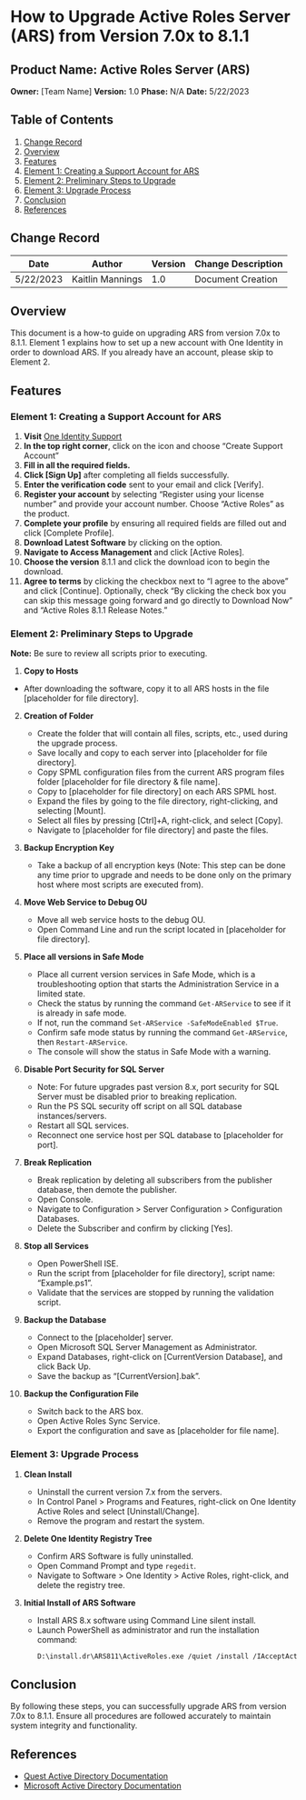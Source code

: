 # How to Upgrade Active Roles Server (ARS) from Version 7.0x to 8.1.1

## Product Name: Active Roles Server (ARS)
**Owner:** [Team Name]
**Version:** 1.0
**Phase:** N/A
**Date:** 5/22/2023

## Table of Contents
  1. [Change Record](#change-record)
  2. [Overview](#overview)
  3. [Features](#features)
  4. [Element 1: Creating a Support Account for ARS](#element-1-creating-a-support-account-for-ars)
  5. [Element 2: Preliminary Steps to Upgrade](#element-2-preliminary-steps-to-upgrade)
  6. [Element 3: Upgrade Process](#element-3-upgrade-process)
  7. [Conclusion](#conclusion)
  8. [References](#references)

## Change Record
  | Date       | Author           | Version | Change Description |
  |------------|------------------|---------|---------------------|
  | 5/22/2023  | Kaitlin Mannings | 1.0     | Document Creation   |

## Overview
  This document is a how-to guide on upgrading ARS from version 7.0x to 8.1.1.
  Element 1 explains how to set up a new account with One Identity in order to
  download ARS. If you already have an account, please skip to Element 2.

## Features
### Element 1: Creating a Support Account for ARS
  1. **Visit** [One Identity Support](https://support.oneidentity.com)
  2. **In the top right corner**, click on the icon and choose “Create Support
    Account”
  3. **Fill in all the required fields.**
  4. **Click [Sign Up]** after completing all fields successfully.
  5. **Enter the verification code** sent to your email and click [Verify].
  6. **Register your account** by selecting “Register using your license number”
    and provide your account number. Choose “Active Roles” as the product.
  7. **Complete your profile** by ensuring all required fields are filled out
    and click [Complete Profile].
  8. **Download Latest Software** by clicking on the option.
  9. **Navigate to Access Management** and click [Active Roles].
  10. **Choose the version** 8.1.1 and click the download icon to begin the download.
  11. **Agree to terms** by clicking the checkbox next to “I agree to the above”
    and click [Continue]. Optionally, check “By clicking the check box you can skip this message going forward and go directly to Download Now” and “Active Roles 8.1.1 Release Notes.”

### Element 2: Preliminary Steps to Upgrade
  **Note:** Be sure to review all scripts prior to executing.

  1. **Copy to Hosts**
   - After downloading the software, copy it to all ARS hosts in the file
    [placeholder for file directory].

2. **Creation of Folder**
   - Create the folder that will contain all files, scripts, etc., used during
     the upgrade process.
   - Save locally and copy to each server into [placeholder for file directory].
   - Copy SPML configuration files from the current ARS program files folder
     [placeholder for file directory & file name].
   - Copy to [placeholder for file directory] on each ARS SPML host.
   - Expand the files by going to the file directory, right-clicking, and
     selecting [Mount].
   - Select all files by pressing [Ctrl]+A, right-click, and select [Copy].
   - Navigate to [placeholder for file directory] and paste the files.

3. **Backup Encryption Key**
   - Take a backup of all encryption keys (Note: This step can be done any time
     prior to upgrade and needs to be done only on the primary host where most
     scripts are executed from).

4. **Move Web Service to Debug OU**
   - Move all web service hosts to the debug OU.
   - Open Command Line and run the script located in [placeholder for file directory].

5. **Place all versions in Safe Mode**
   - Place all current version services in Safe Mode, which is a troubleshooting
     option that starts the Administration Service in a limited state.
   - Check the status by running the command `Get-ARService` to see if it is
     already in safe mode.
   - If not, run the command `Set-ARService -SafeModeEnabled $True`.
   - Confirm safe mode status by running the command `Get-ARService`, then
     `Restart-ARService`.
   - The console will show the status in Safe Mode with a warning.

6. **Disable Port Security for SQL Server**
   - Note: For future upgrades past version 8.x, port security for SQL Server
     must be disabled prior to breaking replication.
   - Run the PS SQL security off script on all SQL database instances/servers.
   - Restart all SQL services.
   - Reconnect one service host per SQL database to [placeholder for port].

7. **Break Replication**
   - Break replication by deleting all subscribers from the publisher database,
     then demote the publisher.
   - Open Console.
   - Navigate to Configuration > Server Configuration > Configuration Databases.
   - Delete the Subscriber and confirm by clicking [Yes].

8. **Stop all Services**
   - Open PowerShell ISE.
   - Run the script from [placeholder for file directory], script name: “Example.ps1”.
   - Validate that the services are stopped by running the validation script.

9. **Backup the Database**
   - Connect to the [placeholder] server.
   - Open Microsoft SQL Server Management as Administrator.
   - Expand Databases, right-click on [CurrentVersion Database], and click Back Up.
   - Save the backup as “[CurrentVersion].bak”.

10. **Backup the Configuration File**
    - Switch back to the ARS box.
    - Open Active Roles Sync Service.
    - Export the configuration and save as [placeholder for file name].

### Element 3: Upgrade Process
1. **Clean Install**
   - Uninstall the current version 7.x from the servers.
   - In Control Panel > Programs and Features, right-click on One Identity
     Active Roles and select [Uninstall/Change].
   - Remove the program and restart the system.

2. **Delete One Identity Registry Tree**
   - Confirm ARS Software is fully uninstalled.
   - Open Command Prompt and type `regedit`.
   - Navigate to Software > One Identity > Active Roles, right-click, and delete
     the registry tree.

3. **Initial Install of ARS Software**
   - Install ARS 8.x software using Command Line silent install.
   - Launch PowerShell as administrator and run the installation command:
     ```sh
     D:\install.dr\ARS811\ActiveRoles.exe /quiet /install /IAcceptActiveRolesLicenseTerms
     ```

## Conclusion
   By following these steps, you can successfully upgrade ARS from version 7.0x to 8.1.1. Ensure all procedures are followed accurately to maintain system integrity and functionality.

## References
  - [Quest Active Directory Documentation](https://support.quest.com/)
  - [Microsoft Active Directory Documentation](https://docs.microsoft.com/en-us/windows-server/identity/ad-ds/getting-started/virtual-dc/active-directory-domain-services-overview)
